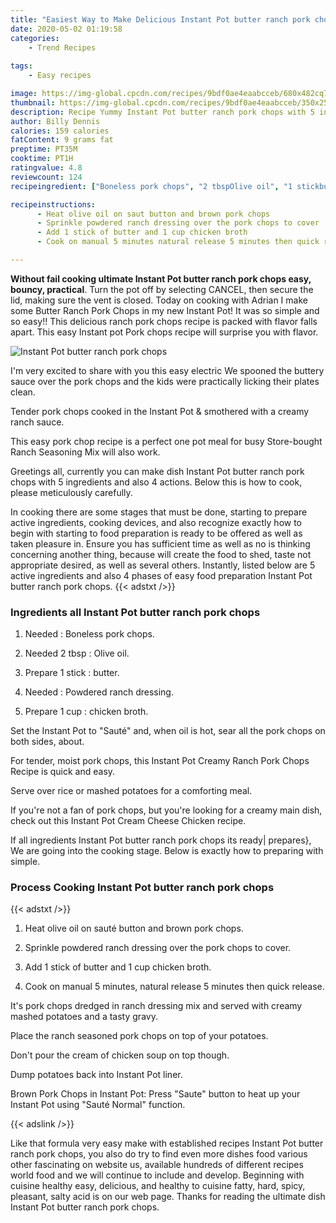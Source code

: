 ```yaml
---
title: "Easiest Way to Make Delicious Instant Pot butter ranch pork chops"
date: 2020-05-02 01:19:58
categories:
    - Trend Recipes
    
tags:
    - Easy recipes

image: https://img-global.cpcdn.com/recipes/9bdf0ae4eaabcceb/680x482cq70/instant-pot-butter-ranch-pork-chops-recipe-main-photo.jpg
thumbnail: https://img-global.cpcdn.com/recipes/9bdf0ae4eaabcceb/350x250cq70/instant-pot-butter-ranch-pork-chops-recipe-main-photo.jpg
description: Recipe Yummy Instant Pot butter ranch pork chops with 5 ingredients and 4 stages of easy cooking.
author: Billy Dennis
calories: 159 calories
fatContent: 9 grams fat
preptime: PT35M
cooktime: PT1H
ratingvalue: 4.8
reviewcount: 124
recipeingredient: ["Boneless pork chops", "2 tbspOlive oil", "1 stickbutter", "Powdered ranch dressing", "1 cupchicken broth"]

recipeinstructions: 
      - Heat olive oil on saut button and brown pork chops 
      - Sprinkle powdered ranch dressing over the pork chops to cover 
      - Add 1 stick of butter and 1 cup chicken broth 
      - Cook on manual 5 minutes natural release 5 minutes then quick release

---
```




**Without fail cooking ultimate Instant Pot butter ranch pork chops easy, bouncy, practical**. Turn the pot off by selecting CANCEL, then secure the lid, making sure the vent is closed. Today on cooking with Adrian I make some Butter Ranch Pork Chops in my new Instant Pot! It was so simple and so easy!! This delicious ranch pork chops recipe is packed with flavor falls apart. This easy Instant pot Pork chops recipe will surprise you with flavor.


![Instant Pot butter ranch pork chops](https://img-global.cpcdn.com/recipes/9bdf0ae4eaabcceb/680x482cq70/instant-pot-butter-ranch-pork-chops-recipe-main-photo.jpg "Instant Pot butter ranch pork chops")



I&#39;m very excited to share with you this easy electric We spooned the buttery sauce over the pork chops and the kids were practically licking their plates clean.

Tender pork chops cooked in the Instant Pot &amp; smothered with a creamy ranch sauce.

This easy pork chop recipe is a perfect one pot meal for busy Store-bought Ranch Seasoning Mix will also work.


Greetings all, currently you can make dish Instant Pot butter ranch pork chops with 5 ingredients and also 4 actions. Below this is how to cook, please meticulously carefully.

In cooking there are some stages that must be done, starting to prepare active ingredients, cooking devices, and also recognize exactly how to begin with starting to food preparation is ready to be offered as well as taken pleasure in. Ensure you has sufficient time as well as no is thinking concerning another thing, because will create the food to shed, taste not appropriate desired, as well as several others. Instantly, listed below are 5 active ingredients and also 4 phases of easy food preparation Instant Pot butter ranch pork chops.
{{< adstxt />}}

### Ingredients all Instant Pot butter ranch pork chops


1. Needed  : Boneless pork chops.

1. Needed 2 tbsp : Olive oil.

1. Prepare 1 stick : butter.

1. Needed  : Powdered ranch dressing.

1. Prepare 1 cup : chicken broth.


Set the Instant Pot to &#34;Sauté&#34; and, when oil is hot, sear all the pork chops on both sides, about.

For tender, moist pork chops, this Instant Pot Creamy Ranch Pork Chops Recipe is quick and easy.

Serve over rice or mashed potatoes for a comforting meal.

If you&#39;re not a fan of pork chops, but you&#39;re looking for a creamy main dish, check out this Instant Pot Cream Cheese Chicken recipe.


If all ingredients Instant Pot butter ranch pork chops its ready| prepares}, We are going into the cooking stage. Below is exactly how to preparing with simple.

### Process Cooking Instant Pot butter ranch pork chops

{{< adstxt />}}


1. Heat olive oil on sauté button and brown pork chops.



1. Sprinkle powdered ranch dressing over the pork chops to cover.



1. Add 1 stick of butter and 1 cup chicken broth.



1. Cook on manual 5 minutes, natural release 5 minutes then quick release.




It&#39;s pork chops dredged in ranch dressing mix and served with creamy mashed potatoes and a tasty gravy.

Place the ranch seasoned pork chops on top of your potatoes.

Don&#39;t pour the cream of chicken soup on top though.

Dump potatoes back into Instant Pot liner.

Brown Pork Chops in Instant Pot: Press &#34;Saute&#34; button to heat up your Instant Pot using &#34;Sauté Normal&#34; function.


{{< adslink />}}

Like that formula very easy make with established recipes Instant Pot butter ranch pork chops, you also do try to find even more dishes food various other fascinating on website us, available hundreds of different recipes world food and we will continue to include and develop. Beginning with cuisine healthy easy, delicious, and healthy to cuisine fatty, hard, spicy, pleasant, salty acid is on our web page. Thanks for reading the ultimate dish Instant Pot butter ranch pork chops.
